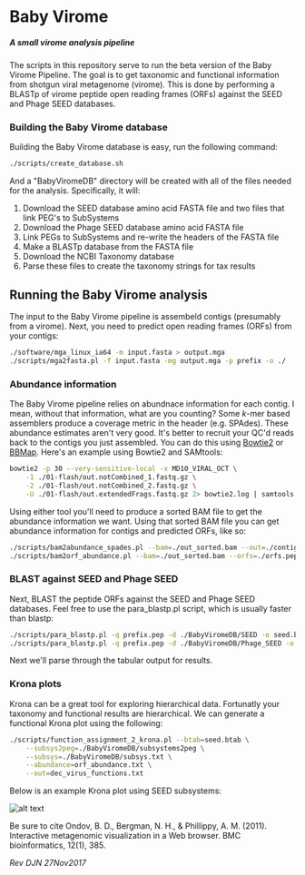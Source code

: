 # Baby Virome

##### A small virome analysis pipeline

The scripts in this repository serve to run the beta version of the Baby Virome Pipeline. The goal is to get taxonomic and functional information from shotgun viral metagenome (virome). This is done by performing a BLASTp of virome peptide open reading frames (ORFs) against the SEED and Phage SEED databases.

### Building the Baby Virome database

Building the Baby Virome database is easy, run the following command:

```bash
./scripts/create_database.sh
```

And a "BabyViromeDB" directory will be created with all of the files needed for the analysis. Specifically, it will:

1. Download the SEED database amino acid FASTA file and two files that link PEG's to SubSystems
2. Download the Phage SEED database amino acid FASTA file
3. Link PEGs to SubSystems and re-write the headers of the FASTA file
4. Make a BLASTp database from the FASTA file
5. Download the NCBI Taxonomy database
6. Parse these files to create the taxonomy strings for tax results

## Running the Baby Virome analysis

The input to the Baby Virome pipeline is assembeld contigs (presumably from a virome). Next, you need to predict open reading frames (ORFs) from your contigs:

```bash
./software/mga_linux_ia64 -m input.fasta > output.mga
./scripts/mga2fasta.pl -f input.fasta -mg output.mga -p prefix -o ./
```

### Abundance information

The Baby Virome pipeline relies on abundnace information for each contig. I mean, without that information, what are you counting? Some *k*-mer based assemblers produce a coverage metric in the header (e.g. SPAdes). These abundance estimates aren't very good. It's better to recruit your QC'd reads back to the contigs you just assembled. You can do this using [Bowtie2](http://bowtie-bio.sourceforge.net/bowtie2/index.shtml) or [BBMap](https://sourceforge.net/p/bbmap/wiki/Home/). Here's an example using Bowtie2 and SAMtools:

```bash
bowtie2 -p 30 --very-sensitive-local -x MD10_VIRAL_OCT \
	-1 ./01-flash/out.notCombined_1.fastq.gz \
	-2 ./01-flash/out.notCombined_2.fastq.gz \
	-U ./01-flash/out.extendedFrags.fastq.gz 2> bowtie2.log | samtools view -Sb -F 4 - | samtools sort -o out_sorted.bam -
```

Using either tool you'll need to produce a sorted BAM file to get the abundance information we want. Using that sorted BAM file you can get abundance information for contigs and predicted ORFs, like so:

```bash
./scripts/bam2abundance_spades.pl --bam=./out_sorted.bam --out=./contig_abundance.txt
./scripts/bam2orf_abundance.pl --bam=./out_sorted.bam --orfs=./orfs.pep --out=./orf_abundance.txt
```

### BLAST against SEED and Phage SEED

Next, BLAST the peptide ORFs against the SEED and Phage SEED databases. Feel free to use the para_blastp.pl script, which is usually faster than blastp:

```bash
./scripts/para_blastp.pl -q prefix.pep -d ./BabyViromeDB/SEED -o seed.btab --outfmt='"6 std salltitles"' -e 1e-3 -t 30
./scripts/para_blastp.pl -q prefix.pep -d ./BabyViromeDB/Phage_SEED -o phage_seed.btab --outfmt='"6 std salltitles"' -e 1e-3 -t 30
```

Next we'll parse through the tabular output for results.

### Krona plots

Krona can be a great tool for exploring hierarchical data. Fortunatly your taxonomy and functional results are hierarchical. We can generate a functional Krona plot using the following:

```bash
./scripts/function_assignment_2_krona.pl --btab=seed.btab \
	--subsys2peg=./BabyViromeDB/subsystems2peg \
	--subsys=./BabyViromeDB/subsys.txt \
	--abundance=orf_abundance.txt \
	--out=dec_virus_functions.txt
```

Below is an example Krona plot using SEED subsystems:

![alt text](https://github.com/dnasko/baby_virome/tree/master/images/example_1.png "Example 1")

Be sure to cite Ondov, B. D., Bergman, N. H., & Phillippy, A. M. (2011). Interactive metagenomic visualization in a Web browser. BMC bioinformatics, 12(1), 385.

*Rev DJN 27Nov2017*
